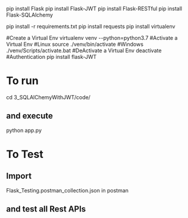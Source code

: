 pip install Flask
pip install Flask-JWT
pip install Flask-RESTful
pip install Flask-SQLAlchemy

pip install -r requirements.txt
pip install requests
pip install virtualenv

#Create a Virtual Env
virtualenv venv --python=python3.7
#Activate a Virtual Env
#Linux
source ./venv/bin/activate
#Windows
./venv/Scripts/activate.bat
#DeActivate a Virtual Env
deactivate
#Authentication
pip install flask-JWT

# To run

cd 3_SQLAlChemyWithJWT/code/

## and execute

python app.py

# To Test

## Import

Flask_Testing.postman_collection.json in postman

## and test all Rest APIs

